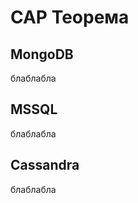 CAP Теорема
========================
MongoDB
-------------------------
блаблабла

MSSQL
-------------------------
блаблабла

Cassandra
-------------------------
блаблабла
